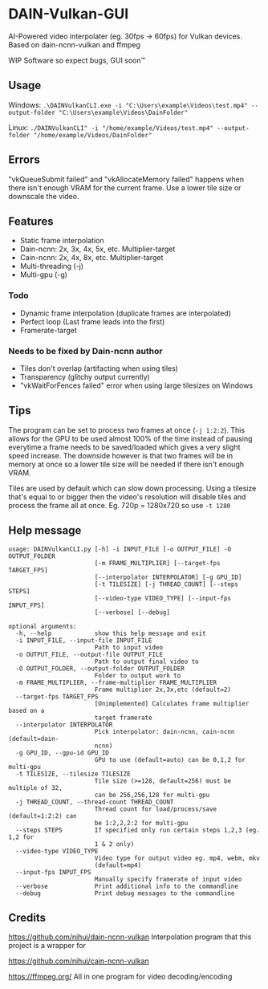 # DAIN-Vulkan-GUI
AI-Powered video interpolater (eg. 30fps -> 60fps) for Vulkan devices. Based on dain-ncnn-vulkan and ffmpeg

WIP Software so expect bugs, GUI soon™

## Usage
Windows: `.\DAINVulkanCLI.exe -i "C:\Users\example\Videos\test.mp4" --output-folder "C:\Users\example\Videos\DainFolder"`

Linux: `./DAINVulkanCLI" -i "/home/example/Videos/test.mp4" --output-folder "/home/example/Videos/DainFolder"`

## Errors
"vkQueueSubmit failed" and "vkAllocateMemory failed" happens when there isn't enough VRAM for the current frame. Use a lower tile size or downscale the video. 

## Features
* Static frame interpolation
* Dain-ncnn: 2x, 3x, 4x, 5x, etc. Multiplier-target
* Cain-ncnn: 2x, 4x, 8x, etc. Multiplier-target
* Multi-threading (-j)
* Multi-gpu (-g)

### Todo
* Dynamic frame interpolation (duplicate frames are interpolated)
* Perfect loop (Last frame leads into the first)
* Framerate-target

### Needs to be fixed by Dain-ncnn author
* Tiles don't overlap (artifacting when using tiles)
* Transparency (glitchy output currently)
* "vkWaitForFences failed" error when using large tilesizes on Windows

## Tips
The program can be set to process two frames at once (`-j 1:2:2`). This allows for the GPU to be used almost 100% of the time instead of pausing everytime a frame needs to be saved/loaded which gives a very slight speed increase. The downside however is that two frames will be in memory at once so a lower tile size will be needed if there isn't enough VRAM.  

Tiles are used by default which can slow down processing. Using a tilesize that's equal to or bigger then the video's resolution will disable tiles and process the frame all at once. Eg. 720p = 1280x720 so use `-t 1280`

## Help message
```
usage: DAINVulkanCLI.py [-h] -i INPUT_FILE [-o OUTPUT_FILE] -O OUTPUT_FOLDER
                        [-m FRAME_MULTIPLIER] [--target-fps TARGET_FPS]
                        [--interpolator INTERPOLATOR] [-g GPU_ID]
                        [-t TILESIZE] [-j THREAD_COUNT] [--steps STEPS]
                        [--video-type VIDEO_TYPE] [--input-fps INPUT_FPS]
                        [--verbose] [--debug]

optional arguments:
  -h, --help            show this help message and exit
  -i INPUT_FILE, --input-file INPUT_FILE
                        Path to input video
  -o OUTPUT_FILE, --output-file OUTPUT_FILE
                        Path to output final video to
  -O OUTPUT_FOLDER, --output-folder OUTPUT_FOLDER
                        Folder to output work to
  -m FRAME_MULTIPLIER, --frame-multiplier FRAME_MULTIPLIER
                        Frame multiplier 2x,3x,etc (default=2)
  --target-fps TARGET_FPS
                        [Unimplemented] Calculates frame multiplier based on a
                        target framerate
  --interpolator INTERPOLATOR
                        Pick interpolator: dain-ncnn, cain-ncnn (default=dain-
                        ncnn)
  -g GPU_ID, --gpu-id GPU_ID
                        GPU to use (default=auto) can be 0,1,2 for multi-gpu
  -t TILESIZE, --tilesize TILESIZE
                        Tile size (>=128, default=256) must be multiple of 32,
                        can be 256,256,128 for multi-gpu
  -j THREAD_COUNT, --thread-count THREAD_COUNT
                        Thread count for load/process/save (default=1:2:2) can
                        be 1:2,2,2:2 for multi-gpu
  --steps STEPS         If specified only run certain steps 1,2,3 (eg. 1,2 for
                        1 & 2 only)
  --video-type VIDEO_TYPE
                        Video type for output video eg. mp4, webm, mkv
                        (default=mp4)
  --input-fps INPUT_FPS
                        Manually specify framerate of input video
  --verbose             Print additional info to the commandline
  --debug               Print debug messages to the commandline
```

## Credits
https://github.com/nihui/dain-ncnn-vulkan Interpolation program that this project is a wrapper for

https://github.com/nihui/cain-ncnn-vulkan

https://ffmpeg.org/ All in one program for video decoding/encoding
